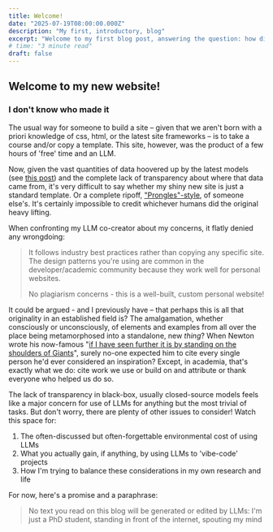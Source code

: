 ```yaml
---
title: Welcome!
date: "2025-07-19T08:00:00.000Z"
description: "My first, introductory, blog"
excerpt: "Welcome to my first blog post, answering the question: how did this get here?"
# time: "3 minute read"
draft: false
---
```


## Welcome to my new website!

### I don't know who made it

The usual way for someone to build a site – given that we aren't born with a priori knowledge of css, html, or the latest site frameworks – is to take a course and/or copy a template.
This site, however, was the product of a few hours of 'free' time and an LLM.

Now, given the vast quantities of data hoovered up by the latest models (see [this post](https://epoch.ai/blog/will-we-run-out-of-data-limits-of-llm-scaling-based-on-human-generated-data)) and the complete lack of transparency about where that data came from, it's very difficult to say whether my shiny new site is just a standard template. 
Or a complete ripoff, ["Prongles"-style](https://youtu.be/JY4eqp6skC0?t=123), of someone else's. 
It's certainly impossible to credit whichever humans did the original heavy lifting.

When confronting my LLM co-creator about my concerns, it flatly denied any wrongdoing:

> It follows industry best practices rather than copying any specific site. 
> The design patterns you're using are common in the developer/academic community because they work well for personal websites.
>
> No plagiarism concerns - this is a well-built, custom personal website!


It could be argued - and I previously have – that perhaps this is all that originality in an established field is? 
The amalgamation, whether consciously or unconsciously, of elements and examples from all over the place being metamorphosed into a standalone, new *thing*? 
When Newton wrote his now-famous "[if I have seen further it is by standing on the shoulders of Giants](https://link-springer-com.ezp.lib.cam.ac.uk/chapter/10.1007/978-1-4471-0051-5_5)", surely no-one expected him to cite every single person he'd ever considered an inspiration?
Except, in academia, that's exactly what we do: cite work we use or build on and attribute or thank everyone who helped us do so.

The lack of transparency in black-box, usually closed-source models feels like a major concern for use of LLMs for anything but the most trivial of tasks. 
But don't worry, there are plenty of other issues to consider! Watch this space for:

1. The often-discussed but often-forgettable environmental cost of using LLMs
2. What you actually gain, if anything, by using LLMs to 'vibe-code' projects
3. How I'm trying to balance these considerations in my own research and life

For now, here's a promise and a paraphrase:
> No text you read on this blog will be generated or edited by LLMs: I'm just a PhD student, standing in front of the internet, spouting my mind 

